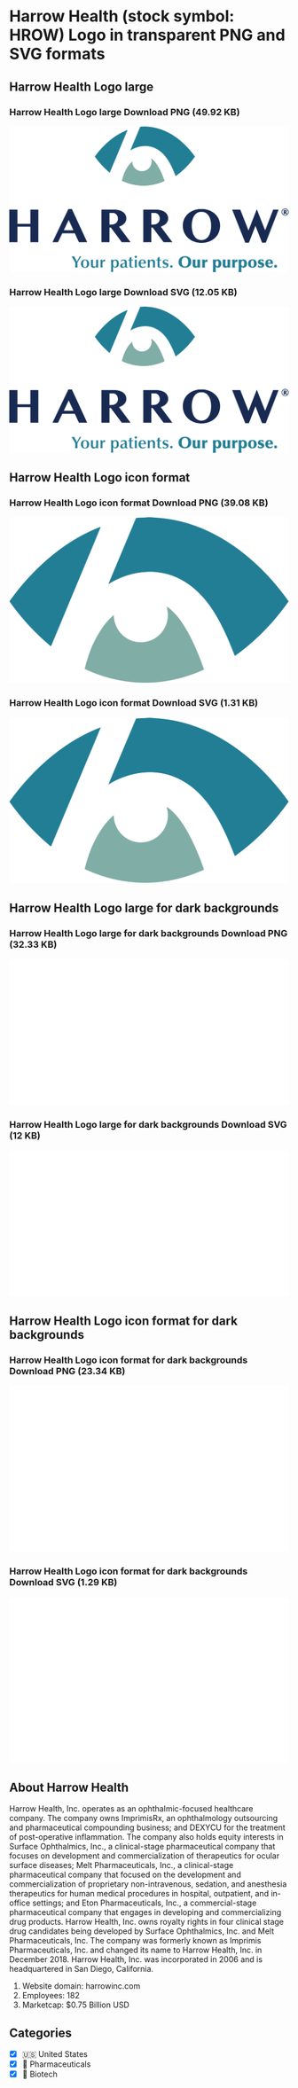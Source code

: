 # Harrow Health (stock symbol: HROW) Logo in transparent PNG and SVG formats

## Harrow Health Logo large

### Harrow Health Logo large Download PNG (49.92 KB)

![Harrow Health Logo large Download PNG (49.92 KB)](/img/orig/HROW_BIG-158a4634.png)

### Harrow Health Logo large Download SVG (12.05 KB)

![Harrow Health Logo large Download SVG (12.05 KB)](/img/orig/HROW_BIG-d9d6ac69.svg)

## Harrow Health Logo icon format

### Harrow Health Logo icon format Download PNG (39.08 KB)

![Harrow Health Logo icon format Download PNG (39.08 KB)](/img/orig/HROW-e30af32b.png)

### Harrow Health Logo icon format Download SVG (1.31 KB)

![Harrow Health Logo icon format Download SVG (1.31 KB)](/img/orig/HROW-efa6f37f.svg)

## Harrow Health Logo large for dark backgrounds

### Harrow Health Logo large for dark backgrounds Download PNG (32.33 KB)

![Harrow Health Logo large for dark backgrounds Download PNG (32.33 KB)](/img/orig/HROW_BIG.D-6064f36d.png)

### Harrow Health Logo large for dark backgrounds Download SVG (12 KB)

![Harrow Health Logo large for dark backgrounds Download SVG (12 KB)](/img/orig/HROW_BIG.D-bbf3834c.svg)

## Harrow Health Logo icon format for dark backgrounds

### Harrow Health Logo icon format for dark backgrounds Download PNG (23.34 KB)

![Harrow Health Logo icon format for dark backgrounds Download PNG (23.34 KB)](/img/orig/HROW.D-be1172b3.png)

### Harrow Health Logo icon format for dark backgrounds Download SVG (1.29 KB)

![Harrow Health Logo icon format for dark backgrounds Download SVG (1.29 KB)](/img/orig/HROW.D-a7713290.svg)

## About Harrow Health

Harrow Health, Inc. operates as an ophthalmic-focused healthcare company. The company owns ImprimisRx, an ophthalmology outsourcing and pharmaceutical compounding business; and DEXYCU for the treatment of post-operative inflammation. The company also holds equity interests in Surface Ophthalmics, Inc., a clinical-stage pharmaceutical company that focuses on development and commercialization of therapeutics for ocular surface diseases; Melt Pharmaceuticals, Inc., a clinical-stage pharmaceutical company that focused on the development and commercialization of proprietary non-intravenous, sedation, and anesthesia therapeutics for human medical procedures in hospital, outpatient, and in-office settings; and Eton Pharmaceuticals, Inc., a commercial-stage pharmaceutical company that engages in developing and commercializing drug products. Harrow Health, Inc. owns royalty rights in four clinical stage drug candidates being developed by Surface Ophthalmics, Inc. and Melt Pharmaceuticals, Inc. The company was formerly known as Imprimis Pharmaceuticals, Inc. and changed its name to Harrow Health, Inc. in December 2018. Harrow Health, Inc. was incorporated in 2006 and is headquartered in San Diego, California.

1. Website domain: harrowinc.com
2. Employees: 182
3. Marketcap: $0.75 Billion USD


## Categories
- [x] 🇺🇸 United States
- [x] 💊 Pharmaceuticals
- [x] 🧬 Biotech
